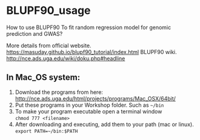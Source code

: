 # BLUPF90_usage
How to use BLUPF90 To fit random regression model for genomic prediction and GWAS? 

More details from official website. https://masuday.github.io/blupf90_tutorial/index.html
BLUPF90 wiki. http://nce.ads.uga.edu/wiki/doku.php#headline

## In Mac_OS system:

1.  Download the programs from here: http://nce.ads.uga.edu/html/projects/programs/Mac_OSX/64bit/
2.	Put these programs in your Workshop folder. Such as ``` ~/bin ```
3.	To make your program executable open a terminal window                                    
    ```chmod 777 <filename>```
4.  After downloading and executing, add them to your path (mac or linux). ```export PATH=~/bin:$PATH```
